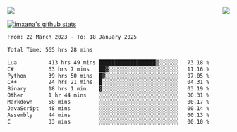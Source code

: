 <p>
  <a href="https://count.getloli.com/"><img src="https://count.getloli.com/get/@xana.readme?theme=moebooru-h"></a>
  <img src="https://weather-icon.journeyad.repl.co/@hangzhou?v=1" align="right">
</p>


<a href="https://github.com/imxana"><img align="center" src="https://github-readme-stats.vercel.app/api?username=imxana&show_icons=true&include_all_commits=true&hide_border=tru&custom_title=imxana%27s%20Github%20Stats" alt="imxana's github stats" /></a> 

<!--START_SECTION:waka-->

```txt
From: 22 March 2023 - To: 18 January 2025

Total Time: 565 hrs 28 mins

Lua          413 hrs 49 mins ██████████████████▒░░░░░░   73.18 %
C#           63 hrs 7 mins   ██▓░░░░░░░░░░░░░░░░░░░░░░   11.16 %
Python       39 hrs 50 mins  █▓░░░░░░░░░░░░░░░░░░░░░░░   07.05 %
C++          24 hrs 21 mins  █░░░░░░░░░░░░░░░░░░░░░░░░   04.31 %
Binary       18 hrs 1 min    ▓░░░░░░░░░░░░░░░░░░░░░░░░   03.19 %
Other        1 hr 44 mins    ░░░░░░░░░░░░░░░░░░░░░░░░░   00.31 %
Markdown     58 mins         ░░░░░░░░░░░░░░░░░░░░░░░░░   00.17 %
JavaScript   48 mins         ░░░░░░░░░░░░░░░░░░░░░░░░░   00.14 %
Assembly     44 mins         ░░░░░░░░░░░░░░░░░░░░░░░░░   00.13 %
C            33 mins         ░░░░░░░░░░░░░░░░░░░░░░░░░   00.10 %
```

<!--END_SECTION:waka-->
